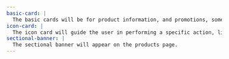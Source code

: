 ```yaml
---
basic-card: |
  The basic cards will be for product information, and promotions, some will include purchase buttons.
icon-card: |
  The icon card will guide the user in performing a specific action, like checking out.
sectional-banner: |
  The sectional banner will appear on the products page.
---
```

